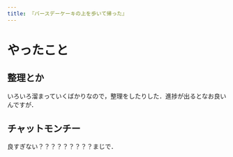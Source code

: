 ```yaml
---
title: 『バースデーケーキの上を歩いて帰った』
---
```


# やったこと

## 整理とか

いろいろ溜まっていくばかりなので，整理をしたりした．進捗が出るとなお良いんですが．

## チャットモンチー

良すぎない？？？？？？？？？まじで．
